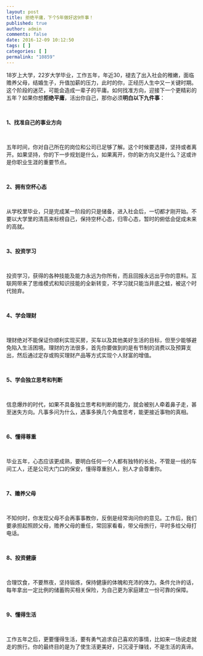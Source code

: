 ```yaml
---
layout: post
title: 拒绝平庸，下个5年做好这9件事！
published: true
author: admin
comments: false
date: 2016-12-09 10:12:50
tags: [ ]
categories: [ ]
permalink: "10859"
---
```

18岁上大学，22岁大学毕业，工作五年，年近30，褪去了出入社会的稚嫩，面临赡养父母，结婚生子，升值加薪的压力，此时的你，正经历人生中又一关键时期。这个阶段的迷茫，可能会造成一辈子的平庸。如何找准方向，迎接下一个更精彩的五年？如果你想**拒绝平庸**，活出你自己，那你必须**明白以下九件事**：

&nbsp;

**1、找准自己的事业方向**

&nbsp;

五年时间，你对自己所在的岗位和公司已足够了解。这个时候要选择，坚持或者离开。如果坚持，你的下一步规划是什么，如果离开，你的新方向又是什么？这或许是你职业生涯的重要节点。

&nbsp;

**2、拥有空杯心态**

&nbsp;

从学校里毕业，只是完成某一阶段的只是储备，进入社会后，一切都才刚开始。不要以大学里的清高来标榜自己，保持空杯心态，归零心态，暂时的俯低会促成未来的高就。

&nbsp;

**3、投资学习**

&nbsp;

投资学习，获得的各种技能及能力永远为你所有，而且回报永远出乎你的意料。互联网带来了思维模式和知识技能的全新转变，不学习就只能当井底之蛙，被这个时代抛弃。

&nbsp;

**4、学会理财**

&nbsp;

理财绝对不能保证你顺利实现买房，买车以及其他美好生活的目标，但至少能够避免陷入生活困境。理财的方法很多，首先你要做到的是有节制的消费以及预算支出，然后通过定存或购买理财产品等方式实现个人财富的增值。

&nbsp;

**5、学会独立思考和判断**

&nbsp;

信息爆炸的时代，如果不具备独立思考和判断的能力，就会被别人牵着鼻子走，甚至迷失方向。凡事多问为什么，遇事多换几个角度思考，能更接近事物的真相。

&nbsp;

**6、懂得尊重**

&nbsp;

毕业五年，心态应该更成熟，要明白任何一个人都有独特的长处，不管是一线的车间工人，还是公司大门口的保安，懂得尊重别人，别人才会尊重你。

&nbsp;

**7、赡养父母**

&nbsp;

不知何时，你发现父母不会再事事教你，反倒是经常询问你的意见。工作后，我们要承担起照顾父母，赡养父母的重任，常回家看看，带父母旅行，平时多给父母打电话。

&nbsp;

**8、投资健康**

&nbsp;

合理饮食，不要熬夜，坚持锻炼，保持健康的体魄和充沛的体力。条件允许的话，每年拿出一定比例的储蓄购买相关保险，为自己更为家庭建立一份可靠的保障。

&nbsp;

**9、懂得生活**

&nbsp;

工作五年之后，更要懂得生活，要有勇气追求自己喜欢的事情，比如来一场说走就走的旅行。你的最终目的是为了使生活更美好，只沉浸于赚钱，不是生活的真谛。
